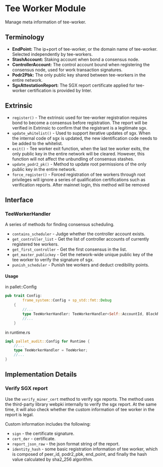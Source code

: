 # Tee Worker Module

Manage meta information of tee-worker.

## Terminology

* **EndPoint:** The ip+port of tee-worker, or the domain name of tee-worker. Selected independently by tee-workers.
* **StashAccount:** Staking account when bond a consensus node.
* **ControllerAccount:** The control account bound when registering the consensus node, used for work transaction signatures.
* **Podr2Pbk:** The only public key shared between tee-workers in the entire network.
* **SgxAttestationReport:** The SGX report certificate applied for tee-worker certification is provided by Inter.

## Extrinsic
* `register()` - The extrinsic used for tee-worker registration requires bond to become a consensus before registration. The report will be verified in Extrinsic to confirm that the registrant is a legitimate sgx.
* `update_whitelist()` - Used to support iterative updates of sgx. When the internal code of sgx is updated, the new identification code needs to be added to the whitelist.
* `exit()` - Tee worker exit function, when the last tee worker exits, the only public key in the entire network will be cleared. However, this function will not affect the unbundling of consensus stashes.
* `update_podr2_pk()` - Method to update root permissions of the only public key in the entire network.
*  `force_register()` - Forced registration of tee workers through root privileges will ignore a series of qualification certifications such as verification reports. After mainnet login, this method will be removed

## Interface

### TeeWorkerHandler

A series of methods for finding consensus scheduling.
 * `contains_scheduler` - Judge whether the controller account exists.
 * `get_controller_list` - Get the list of controller accounts of currently registered tee workers.
 * `get_first_controller` - Get the first consensus in the list.
 * `get_master_publickey` - Get the network-wide unique public key of the tee worker to verify the signature of sgx.
 * `punish_scheduler` - Punish tee workers and deduct credibility points.

#### Usage
in pallet::Config
```rust
pub trait Config:
		frame_system::Config + sp_std::fmt::Debug
    {
        //...
        type TeeWorkerHandler: TeeWorkerHandler<Self::AccountId, BlockNumberFor<Self>>;
        //...
    }
```
in runtime.rs
```rust
impl pallet_audit::Config for Runtime {
    //...
    type TeeWorkerHandler = TeeWorker;
    //...
}
```

## Implementation Details

### Verify SGX report
Use the `verify_miner_cert` method to verify sgx reports. The method uses the third-party library webpki internally to verify the sgx report. At the same time, it will also check whether the custom information of tee worker in the report is legal.

Custom information includes the following:
* `sign` - the certificate signature.
* `cert_der` - certificate.
* `report_json_raw` - the json format string of the report.
* `identity_hash` - some basic registration information of tee worker, which is composed of peer_id, podr2_pbk, end_point, and finally the hash value calculated by sha2_256 algorithm.

